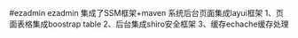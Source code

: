 #ezadmin
ezadmin 集成了SSM框架+maven 系统后台页面集成layui框架
1、页面表格集成boostrap table
2、后台集成shiro安全框架
3、缓存echache缓存处理
